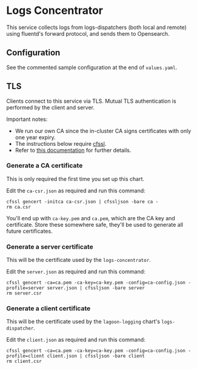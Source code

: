 # Logs Concentrator

This service collects logs from logs-dispatchers (both local and remote) using
fluentd's forward protocol, and sends them to Opensearch.

## Configuration

See the commented sample configuration at the end of `values.yaml`.

## TLS

Clients connect to this service via TLS. Mutual TLS authentication is performed by the client and server.

Important notes:

* We run our own CA since the in-cluster CA signs certificates with only one year expiry.
* The instructions below require [cfssl](https://github.com/cloudflare/cfssl).
* Refer to [this documentation](https://coreos.com/os/docs/latest/generate-self-signed-certificates.html) for further details.

### Generate a CA certificate

This is only required the first time you set up this chart.

Edit the `ca-csr.json` as required and run this command:

```
cfssl gencert -initca ca-csr.json | cfssljson -bare ca -
rm ca.csr
```

You'll end up with `ca-key.pem` and `ca.pem`, which are the CA key and certificate. Store these somewhere safe, they'll be used to generate all future certificates.

### Generate a server certificate

This will be the certificate used by the `logs-concentrator`.

Edit the `server.json` as required and run this command:

```
cfssl gencert -ca=ca.pem -ca-key=ca-key.pem -config=ca-config.json -profile=server server.json | cfssljson -bare server
rm server.csr
```

### Generate a client certificate

This will be the certificate used by the `lagoon-logging` chart's `logs-dispatcher`.

Edit the `client.json` as required and run this command:

```
cfssl gencert -ca=ca.pem -ca-key=ca-key.pem -config=ca-config.json -profile=client client.json | cfssljson -bare client
rm client.csr
```
